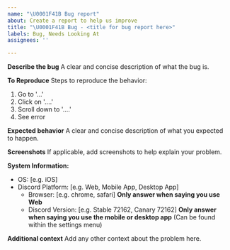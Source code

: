 ```yaml
---
name: "\U0001F41B Bug report"
about: Create a report to help us improve
title: "\U0001F41B Bug - <title for bug report here>"
labels: Bug, Needs Looking At
assignees: ''

---
```


**Describe the bug**
A clear and concise description of what the bug is.

**To Reproduce**
Steps to reproduce the behavior:
1. Go to '...'
2. Click on '....'
3. Scroll down to '....'
4. See error

**Expected behavior**
A clear and concise description of what you expected to happen.

**Screenshots**
If applicable, add screenshots to help explain your problem.

**System Information:**
 - OS: [e.g. iOS]
 - Discord Platform: [e.g. Web, Mobile App, Desktop App]
     - Browser: [e.g. chrome, safari] **Only answer when saying you use Web**
     - Discord Version: [e.g. Stable 72162, Canary 72162] **Only answer when saying you use the mobile or desktop app** (Can be found within the settings menu)

**Additional context**
Add any other context about the problem here.
